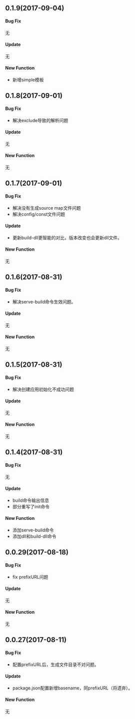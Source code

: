 ## 0.1.9(2017-09-04)

#### Bug Fix

无

#### Update

无

#### New Function

- 新增simple模板

## 0.1.8(2017-09-01)

#### Bug Fix

- 解决exclude导致的解析问题

#### Update

无

#### New Function

无

## 0.1.7(2017-09-01)

#### Bug Fix

- 解决没有生成source map文件问题
- 解决config/const文件问题

#### Update

- 更新build-dll更智能的对比，版本改变也会更新dll文件。

#### New Function

无

## 0.1.6(2017-08-31)

#### Bug Fix

- 解决serve-build命令生效问题。

#### Update

无

#### New Function

无

## 0.1.5(2017-08-31)

#### Bug Fix

- 解决创建应用初始化不成功问题

#### Update

无

#### New Function

无

## 0.1.4(2017-08-31)

#### Bug Fix

无

#### Update

- build命令输出信息
- 部分重写了init命令

#### New Function

- 添加serve-build命令
- 添加dll和build-dll命令

## 0.0.29(2017-08-18)

#### Bug Fix

- fix prefixURL问题

#### Update

无

#### New Function

无

## 0.0.27(2017-08-11)

#### Bug Fix

- 配置prefixURL后，生成文件目录不对问题。

#### Update

- package.json配置新增basename，同prefixURL（将遗弃）。

#### New Function

无
